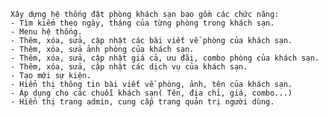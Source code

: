     Xây dựng hệ thống đặt phòng khách sạn bao gồm các chức năng:
    - Tìm kiếm theo ngày, tháng của từng phòng trong khách sạn.
    - Menu hệ thống.
    - Thêm, xóa, sửa, cập nhật các bài viết về phòng của khách sạn.
    - Thêm, xóa, sửa ảnh phòng của khách sạn.
    - Thêm, xóa, sửa, cập nhật giá cả, ưu đãi, combo phòng của khách sạn.
    - Thêm, xóa, sửa, cập nhật các dịch vụ của khách sạn.
    - Tạo mới sự kiện.
    - Hiển thị thông tin bài viết về phòng, ảnh, tên của khách sạn.
    - Áp dụng cho các chuỗi khách sạn( Tên, địa chỉ, giá, combo...)
    - Hiển thị trang admin, cung cấp trang quản trị người dùng.
    
